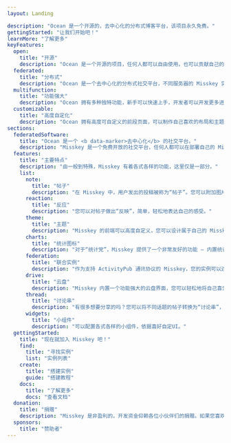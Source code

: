 ```yaml
---
layout: Landing

description: "Ocean 是一个开源的，去中心化的分布式博客平台，该项目永久免费。"
gettingStarted: "让我们开始吧！"
learnMore: "了解更多"
keyFeatures:
  open:
    title: "开源"
    description: "Ocean 是一个开源的项目，任何人都可以自由使用，也可以贡献自己的一份力量来修补源码"
  federated:
    title: "分布式"
    description: "Ocean 是一个去中心化的分布式社交平台，不同服务器的 Misskey 实例可以连结在一起，共享帖子。"
  multifunction:
    title: "功能强大"
    description: "Ocean 拥有多种独特功能，新手可以快速上手，开发者可以开发更多进阶功能。"
  customizable:
    title: "高度自定化"
    description: "Ocean 拥有高度可自定义的前段页面，可以制作自己喜欢的布局和主题。"
sections:
  federatedSoftware:
    title: "Ocean 是一个 <b data-marker>去中心化</b> 的社交平台。"
    description: "Misskey 是一个免费开放的社交平台，任何人都可以在部署自己的 Misskey 服务器。一台运行 Misskey 的服务器称为实例，现在，全球已有数百上千个 Misskey 实例。Misskey 最重要的特性是其又称为 <b data-marker>ActivityPub</b> 的分布式通讯协议，无论在哪台实例中，用户都可以与其他支持 ActivityPub 的实例（例如 Mastodon、PixelFed、PeerTube 等等）进行互动。使用者可以自定 Misskey 主题，每台实例都有着不同的使用群体，语言，兴趣爱好等等，寻找适合自己的实例或搭建自己的实例也是一种乐趣。"
  features:
    title: "主要特点"
    description: "由一般到特殊，Misskey 有着各式各样的功能，这里仅是一部分。"
    list:
      note:
        title: "帖子"
        description: "在 Misskey 中，用户发出的投稿被称为“帖子”。您可以附加图片，视频，音频或其他任何文件，还可以引用其他的帖子。"
      reaction:
        title: "反应"
        description: "您可以对帖子做出“反映”，简单，轻松地表达自己的感受。"
      theme:
        title: "主题"
        description: "Misskey 的前端可以高度自定义，您可以设计属于自己的 Misskey。"
      charts:
        title: "统计图标"
        description: "对于“统计党”，Misskey 提供了一个非常友好的功能 — 内置统计图标，将实例信息视觉化。"
      federation:
        title: "联合实例"
        description: "作为支持 ActivityPub 通讯协议的 Misskey，您的实例可以连结到其他支持该协议的实例，不仅限于 Missky～"
      drive:
        title: "云盘"
        description: "Misskey 内置一个功能强大的云盘界面，您可以轻松地将自己喜爱的图片整理到云盘中，并且可以与他人共享。"
      thread:
        title: "讨论串"
        description: "有很多想要分享的吗？您可以将不同话题的帖子转换为“讨论串”，然后可以继续在特定话题上畅所欲言。"
      widgets:
        title: "小组件"
        description: "可以配置各式各样的小组件，依据喜好自定UI。"
  gettingStarted:
    title: "现在就加入 Misskey 吧！"
    find:
      title: "寻找实例"
      list: "实例列表"
    create:
      title: "搭建实例"
      guide: "搭建教程"
    docs:
      title: "了解更多"
      docs: "查看文档"
  donation:
    title: "捐赠"
    description: "Misskey 是非盈利的，开发资金仰赖各位小伙伴们的捐赠。如果您喜欢 Misskey，请考虑支持我让开发得以延续。"
  sponsors:
    title: "赞助者"
---
```


<!--
<style>
	.ai {
		display: none;
	}
	.screenshot.desktop {
		content: url("/screenshot-desktop-en.png");
	}
	.screenshot.mobile {
		content: url("/screenshot-mobile-en.png");
	}
	.widgets {
		content: url("/top-features-widgets-en.png");
	}
</style>
-->
